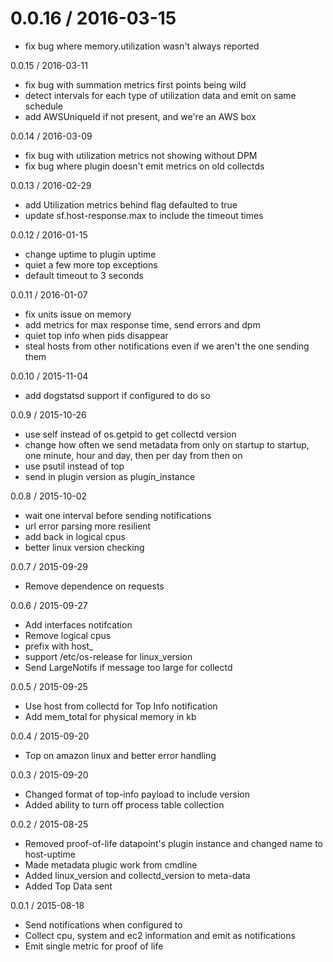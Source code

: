 0.0.16 / 2016-03-15
===================

* fix bug where memory.utilization wasn't always reported

0.0.15 / 2016-03-11

* fix bug with summation metrics first points being wild
* detect intervals for each type of utilization data and emit on
  same schedule
* add AWSUniqueId if not present, and we're an AWS box

0.0.14 / 2016-03-09

* fix bug with utilization metrics not showing without DPM
* fix bug where plugin doesn't emit metrics on old collectds

0.0.13 / 2016-02-29

* add Utilization metrics behind flag defaulted to true
* update sf.host-response.max to include the timeout times

0.0.12 / 2016-01-15

* change uptime to plugin uptime
* quiet a few more top exceptions
* default timeout to 3 seconds

0.0.11 / 2016-01-07

* fix units issue on memory
* add metrics for max response time, send errors and dpm
* quiet top info when pids disappear
* steal hosts from other notifications even if we aren't the one sending them

0.0.10 / 2015-11-04

* add dogstatsd support if configured to do so

0.0.9 / 2015-10-26

* use self instead of os.getpid to get collectd version
* change how often we send metadata from only on startup to startup,
  one minute, hour and day, then per day from then on
* use psutil instead of top
* send in plugin version as plugin_instance

0.0.8 / 2015-10-02

* wait one interval before sending notifications
* url error parsing more resilient
* add back in logical cpus
* better linux version checking

0.0.7 / 2015-09-29

* Remove dependence on requests

0.0.6 / 2015-09-27

* Add interfaces notifcation
* Remove logical cpus
* prefix with host_
* support /etc/os-release for linux_version
* Send LargeNotifs if message too large for collectd

0.0.5 / 2015-09-25

* Use host from collectd for Top Info notification
* Add mem_total for physical memory in kb

0.0.4 / 2015-09-20

* Top on amazon linux and better error handling

0.0.3 / 2015-09-20

* Changed format of top-info payload to include version
* Added ability to turn off process table collection

0.0.2 / 2015-08-25

* Removed proof-of-life datapoint's plugin instance and changed name to host-uptime
* Made metadata plugic work from cmdline
* Added linux_version and collectd_version to meta-data
* Added Top Data sent

0.0.1 / 2015-08-18

* Send notifications when configured to
* Collect cpu, system and ec2 information and emit as notifications
* Emit single metric for proof of life

